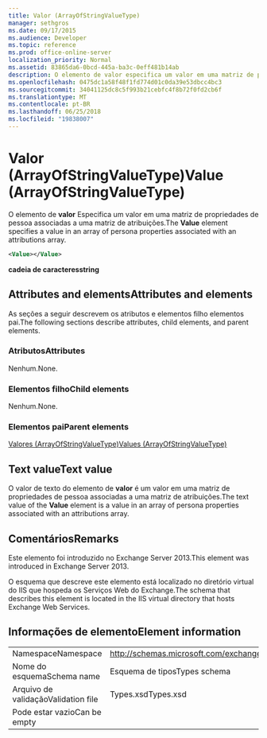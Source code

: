 ```yaml
---
title: Valor (ArrayOfStringValueType)
manager: sethgros
ms.date: 09/17/2015
ms.audience: Developer
ms.topic: reference
ms.prod: office-online-server
localization_priority: Normal
ms.assetid: 83865da6-0bcd-445a-ba3c-0eff481b14ab
description: O elemento de valor especifica um valor em uma matriz de propriedades de pessoa associadas a uma matriz de atribuições.
ms.openlocfilehash: 0475dc1a58f48f1fd774d01c0da39e53dbcc4bc3
ms.sourcegitcommit: 34041125dc8c5f993b21cebfc4f8b72f0fd2cb6f
ms.translationtype: MT
ms.contentlocale: pt-BR
ms.lasthandoff: 06/25/2018
ms.locfileid: "19838007"
---
```

# <a name="value-arrayofstringvaluetype"></a><span data-ttu-id="851d8-103">Valor (ArrayOfStringValueType)</span><span class="sxs-lookup"><span data-stu-id="851d8-103">Value (ArrayOfStringValueType)</span></span>

<span data-ttu-id="851d8-104">O elemento de **valor** Especifica um valor em uma matriz de propriedades de pessoa associadas a uma matriz de atribuições.</span><span class="sxs-lookup"><span data-stu-id="851d8-104">The **Value** element specifies a value in an array of persona properties associated with an attributions array.</span></span> 
  
```XML
<Value></Value>
```

<span data-ttu-id="851d8-105">**cadeia de caracteres**</span><span class="sxs-lookup"><span data-stu-id="851d8-105">**string**</span></span>

## <a name="attributes-and-elements"></a><span data-ttu-id="851d8-106">Attributes and elements</span><span class="sxs-lookup"><span data-stu-id="851d8-106">Attributes and elements</span></span>

<span data-ttu-id="851d8-107">As seções a seguir descrevem os atributos e elementos filho elementos pai.</span><span class="sxs-lookup"><span data-stu-id="851d8-107">The following sections describe attributes, child elements, and parent elements.</span></span>
  
### <a name="attributes"></a><span data-ttu-id="851d8-108">Atributos</span><span class="sxs-lookup"><span data-stu-id="851d8-108">Attributes</span></span>

<span data-ttu-id="851d8-109">Nenhum.</span><span class="sxs-lookup"><span data-stu-id="851d8-109">None.</span></span>
  
### <a name="child-elements"></a><span data-ttu-id="851d8-110">Elementos filho</span><span class="sxs-lookup"><span data-stu-id="851d8-110">Child elements</span></span>

<span data-ttu-id="851d8-111">Nenhum.</span><span class="sxs-lookup"><span data-stu-id="851d8-111">None.</span></span>
  
### <a name="parent-elements"></a><span data-ttu-id="851d8-112">Elementos pai</span><span class="sxs-lookup"><span data-stu-id="851d8-112">Parent elements</span></span>

[<span data-ttu-id="851d8-113">Valores (ArrayOfStringValueType)</span><span class="sxs-lookup"><span data-stu-id="851d8-113">Values (ArrayOfStringValueType)</span></span>](values-arrayofstringvaluetype.md)
  
## <a name="text-value"></a><span data-ttu-id="851d8-114">Text value</span><span class="sxs-lookup"><span data-stu-id="851d8-114">Text value</span></span>

<span data-ttu-id="851d8-115">O valor de texto do elemento de **valor** é um valor em uma matriz de propriedades de pessoa associadas a uma matriz de atribuições.</span><span class="sxs-lookup"><span data-stu-id="851d8-115">The text value of the **Value** element is a value in an array of persona properties associated with an attributions array.</span></span> 
  
## <a name="remarks"></a><span data-ttu-id="851d8-116">Comentários</span><span class="sxs-lookup"><span data-stu-id="851d8-116">Remarks</span></span>

<span data-ttu-id="851d8-117">Este elemento foi introduzido no Exchange Server 2013.</span><span class="sxs-lookup"><span data-stu-id="851d8-117">This element was introduced in Exchange Server 2013.</span></span>
  
<span data-ttu-id="851d8-118">O esquema que descreve este elemento está localizado no diretório virtual do IIS que hospeda os Serviços Web do Exchange.</span><span class="sxs-lookup"><span data-stu-id="851d8-118">The schema that describes this element is located in the IIS virtual directory that hosts Exchange Web Services.</span></span>
  
## <a name="element-information"></a><span data-ttu-id="851d8-119">Informações de elemento</span><span class="sxs-lookup"><span data-stu-id="851d8-119">Element information</span></span>

|||
|:-----|:-----|
|<span data-ttu-id="851d8-120">Namespace</span><span class="sxs-lookup"><span data-stu-id="851d8-120">Namespace</span></span>  <br/> |http://schemas.microsoft.com/exchange/services/2006/types  <br/> |
|<span data-ttu-id="851d8-121">Nome do esquema</span><span class="sxs-lookup"><span data-stu-id="851d8-121">Schema name</span></span>  <br/> |<span data-ttu-id="851d8-122">Esquema de tipos</span><span class="sxs-lookup"><span data-stu-id="851d8-122">Types schema</span></span>  <br/> |
|<span data-ttu-id="851d8-123">Arquivo de validação</span><span class="sxs-lookup"><span data-stu-id="851d8-123">Validation file</span></span>  <br/> |<span data-ttu-id="851d8-124">Types.xsd</span><span class="sxs-lookup"><span data-stu-id="851d8-124">Types.xsd</span></span>  <br/> |
|<span data-ttu-id="851d8-125">Pode estar vazio</span><span class="sxs-lookup"><span data-stu-id="851d8-125">Can be empty</span></span>  <br/> ||
   

